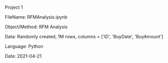 Project 1

FileName: RFMAnalysis.ipynb

Object/Method: RFM Analysis

Data: Randomly created, 1M rows, columns = ['ID', 'BuyDate', 'BuyAmount']

Language: Python

Date: 2021-04-21




